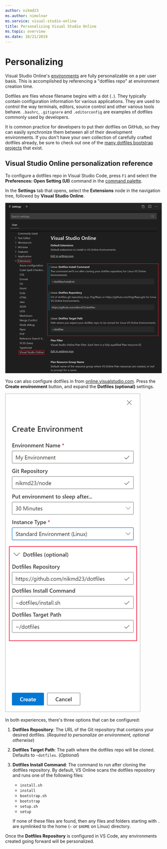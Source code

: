 ```yaml
---
author: nikmd23
ms.author: nimolnar
ms.service: visual-studio-online
title: Personalizing Visual Studio Online
ms.topic: overview
ms.date: 10/21/2019
---
```


# Personalizing

Visual Studio Online's [environments](../overview/what-is-vsonline.md#environments) are fully personalizable on a per user basis. This is accomplished by referencing a "dotfiles repo" at environment creation time.

Dotfiles are files whose filename begins with a dot (`.`). They typically contain configuration information for various applications. They are used to control the way terminals, editors, source control and other various tools behave. `.bashrc`, `.gitignore` and `.editorconfig` are examples of dotfiles commonly used by developers. 

It is common practice for developers to put their dotfiles on GitHub, so they can easily synchronize them between all of their development environments. If you don't have your own collection of carefully crafted dotfiles already, be sure to check out one of the [many dotfiles bootstrap projects](https://dotfiles.github.io/) that exist.

## Visual Studio Online personalization reference

To configure a dotfiles repo in Visual Studio Code, press `F1` and select the **Preferences: Open Setting (UI)** command in the [command palette](https://code.visualstudio.com/docs/getstarted/userinterface#_command-palette).

In the **Settings** tab that opens, select the **Extensions** node in the navigation tree, followed by **Visual Studio Online**. 

![Visual Studio Online Settings in Visual Studio Code](../images/personalizing-dotfiles-vsc.png)

You can also configure dotfiles in from [online.visualstudio.com](https://online.visualstudio.com). Press the **Create environment** button, and expand the **Dotfiles (optional)** settings.

![Visual Studio Online Dotfiles Settings](../images/personalizing-dotfiles-vso.png)

In both experiences, there's three options that can be configured:

1. **Dotfiles Repository**: The URL of the Git repository that contains your desired dotfiles. (*Required to personalize an environment, optional otherwise*)
2. **Dotfiles Target Path**: The path where the dotfiles repo will be cloned. Defaults to `~dotfiles`. (*Optional*)
3. **Dotfiles Install Command**: The command to run after cloning the dotfiles repository. By default, VS Online scans the dotfiles repository and runs one of the following files:
    - `install.sh`
    - `install`
    - `bootstrap.sh`
    - `bootstrap`
    - `setup.sh`
    - `setup`
    
    If none of these files are found, then any files and folders starting with `.` are symlinked to the home (`~` or `$HOME` on Linux) directory.

Once the **Dotfiles Repository** is configured in VS Code, any environments created going forward will be personalized.